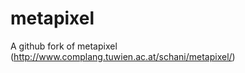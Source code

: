 metapixel
=========

A github fork of metapixel (http://www.complang.tuwien.ac.at/schani/metapixel/)
